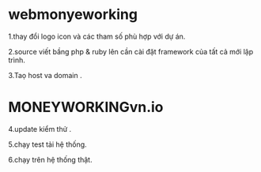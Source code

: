 # webmonyeworking
1.thay đổi logo icon và các tham số phù hợp với dự án.<br>

2.source viết  bầng php & ruby lên cần cài đặt framework của tất cả mới lập trình.<br>

3.Taọ host va domain .<br>

# MONEYWORKINGvn.io

4.update kiểm thử .<br>

5.chạy test tải hệ thống. <br>

6.chạy trên hệ thống thật.<br> 
 

